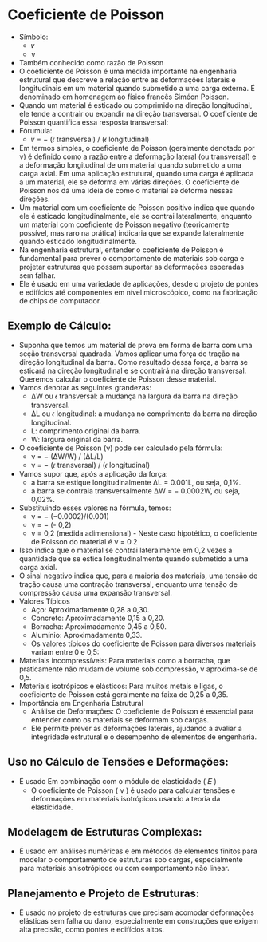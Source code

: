 # Coeficiente de Poisson
- Símbolo:
  - 𝜈
  - ν
- Também conhecido como razão de Poisson
- O coeficiente de Poisson é uma medida importante na engenharia estrutural que descreve a relação entre as deformações laterais e longitudinais em um material quando submetido a uma carga externa. É denominado em homenagem ao físico francês Siméon Poisson.
- Quando um material é esticado ou comprimido na direção longitudinal, ele tende a contrair ou expandir na direção transversal. O coeficiente de Poisson quantifica essa resposta transversal:
- Fórumula:
  - 𝜈 = − (𝜖 transversal) /  (𝜖 longitudinal)
- Em termos simples, o coeficiente de Poisson (geralmente denotado por ν) é definido como a razão entre a deformação lateral (ou transversal) e a deformação longitudinal de um material quando submetido a uma carga axial. Em uma aplicação estrutural, quando uma carga é aplicada a um material, ele se deforma em várias direções. O coeficiente de Poisson nos dá uma ideia de como o material se deforma nessas direções.
- Um material com um coeficiente de Poisson positivo indica que quando ele é esticado longitudinalmente, ele se contrai lateralmente, enquanto um material com coeficiente de Poisson negativo (teoricamente possível, mas raro na prática) indicaria que se expande lateralmente quando esticado longitudinalmente.
- Na engenharia estrutural, entender o coeficiente de Poisson é fundamental para prever o comportamento de materiais sob carga e projetar estruturas que possam suportar as deformações esperadas sem falhar. 
- Ele é usado em uma variedade de aplicações, desde o projeto de pontes e edifícios até componentes em nível microscópico, como na fabricação de chips de computador.
​
##  Exemplo de Cálculo:
- Suponha que temos um material de prova em forma de barra com uma seção transversal quadrada. Vamos aplicar uma força de tração na direção longitudinal da barra. Como resultado dessa força, a barra se esticará na direção longitudinal e se contrairá na direção transversal. Queremos calcular o coeficiente de Poisson desse material.
- Vamos denotar as seguintes grandezas:
  - ΔW ou 𝜖 transversal: a mudança na largura da barra na direção transversal.
  - ΔL ou 𝜖 longitudinal: a mudança no comprimento da barra na direção longitudinal.
  - L: comprimento original da barra.
  - W: largura original da barra.
- O coeficiente de Poisson (ν) pode ser calculado pela fórmula:
  - ν = − (ΔW/W) / (ΔL/L)
  - ν = − (𝜖 transversal) / (𝜖 longitudinal)
- Vamos supor que, após a aplicação da força:
  - a barra se estique longitudinalmente ΔL = 0.001L, ou seja, 0,1%.
  - a barra se contraia transversalmente ΔW = − 0.0002W, ou seja, 0,02%.
- Substituindo esses valores na fórmula, temos:
  - ν = − (−0.0002)/(0.001)
  - ν = − (- 0,2)
  - ν = 0,2 (medida adimensional)
​- Neste caso hipotético, o coeficiente de Poisson do material é ν = 0.2
- Isso indica que o material se contrai lateralmente em 0,2 vezes a quantidade que se estica longitudinalmente quando submetido a uma carga axial.
 - O sinal negativo indica que, para a maioria dos materiais, uma tensão de tração causa uma contração transversal, enquanto uma tensão de compressão causa uma expansão transversal.
- Valores Típicos
  - Aço: Aproximadamente 0,28 a 0,30.
  - Concreto: Aproximadamente 0,15 a 0,20.
  - Borracha: Aproximadamente 0,45 a 0,50.
  - Alumínio: Aproximadamente 0,33.
  - Os valores típicos do coeficiente de Poisson para diversos materiais variam entre 0 e 0,5:
- Materiais incompressíveis: Para materiais como a borracha, que praticamente não mudam de volume sob compressão, ν aproxima-se de 0,5.
- Materiais isotrópicos e elásticos: Para muitos metais e ligas, o coeficiente de Poisson está geralmente na faixa de 0,25 a 0,35.
- Importância em Engenharia Estrutural
  - Análise de Deformações: O coeficiente de Poisson é essencial para entender como os materiais se deformam sob cargas. 
  - Ele permite prever as deformações laterais, ajudando a avaliar a integridade estrutural e o desempenho de elementos de engenharia.

## Uso no Cálculo de Tensões e Deformações: 
- É usado Em combinação com o módulo de elasticidade ( 𝐸 )
  - O coeficiente de Poisson ( ν ) é usado para calcular tensões e deformações em materiais isotrópicos usando a teoria da elasticidade.

## Modelagem de Estruturas Complexas: 
- É usado em análises numéricas e em métodos de elementos finitos para modelar o comportamento de estruturas sob cargas, especialmente para materiais anisotrópicos ou com comportamento não linear.

## Planejamento e Projeto de Estruturas: 
- É usado no projeto de estruturas que precisam acomodar deformações elásticas sem falha ou dano, especialmente em construções que exigem alta precisão, como pontes e edifícios altos.
